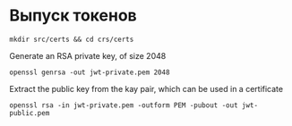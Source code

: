 # Выпуск токенов 
```shell
mkdir src/certs && cd crs/certs
```
Generate an RSA private key, of size 2048
```shell
openssl genrsa -out jwt-private.pem 2048
```
Extract the public key from the kay pair, which can be used in a certificate
```shell
openssl rsa -in jwt-private.pem -outform PEM -pubout -out jwt-public.pem
```
